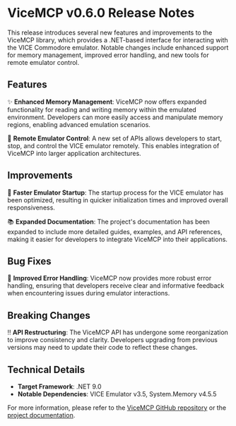 # ViceMCP v0.6.0 Release Notes

This release introduces several new features and improvements to the ViceMCP library, which provides a .NET-based interface for interacting with the VICE Commodore emulator. Notable changes include enhanced support for memory management, improved error handling, and new tools for remote emulator control.

## Features

✨ **Enhanced Memory Management**: ViceMCP now offers expanded functionality for reading and writing memory within the emulated environment. Developers can more easily access and manipulate memory regions, enabling advanced emulation scenarios.

🔌 **Remote Emulator Control**: A new set of APIs allows developers to start, stop, and control the VICE emulator remotely. This enables integration of ViceMCP into larger application architectures.

## Improvements

🚀 **Faster Emulator Startup**: The startup process for the VICE emulator has been optimized, resulting in quicker initialization times and improved overall responsiveness.

📚 **Expanded Documentation**: The project's documentation has been expanded to include more detailed guides, examples, and API references, making it easier for developers to integrate ViceMCP into their applications.

## Bug Fixes

🐛 **Improved Error Handling**: ViceMCP now provides more robust error handling, ensuring that developers receive clear and informative feedback when encountering issues during emulator interactions.

## Breaking Changes

‼️ **API Restructuring**: The ViceMCP API has undergone some reorganization to improve consistency and clarity. Developers upgrading from previous versions may need to update their code to reflect these changes.

## Technical Details

- **Target Framework**: .NET 9.0
- **Notable Dependencies**: VICE Emulator v3.5, System.Memory v4.5.5

For more information, please refer to the [ViceMCP GitHub repository](https://github.com/your-org/vicemcp) or the [project documentation](https://docs.vicemcp.com).
